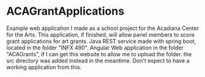 # ACAGrantApplications
Example web application I made as a school project for the Acadiana Center for the Arts. This application, if finished, will allow panel members to score grant applications for art grants. 
Java REST service made with spring boot, located in the folder "INFX 490". Angular Web application in the folder "ACAGrants", if I can get this website to allow me to upload the folder. the src directory was added instead in the meantime. Don't expect to have a working application from this.
